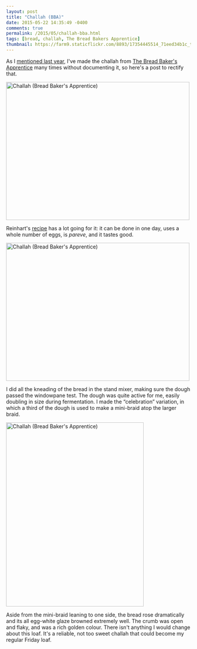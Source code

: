 ```yaml
---
layout: post
title: "Challah (BBA)"
date: 2015-05-22 14:35:49 -0400
comments: true
permalink: /2015/05/challah-bba.html
tags: [bread, challah, The Bread Bakers Apprentice]
thumbnail: https://farm9.staticflickr.com/8893/17354445514_71eed34b1c_t.jpg
---
```


As I [mentioned last year](/2014/04/peter-reinharts-challah.html), I've
made the challah from [The Bread Baker's
Apprentice](/tag/the-bread-bakers-apprentice/) many times without
documenting it, so here's a post to rectify that.

<a href="https://www.flickr.com/photos/gnuf/17789155748" title="Challah
(Bread Baker&#x27;s Apprentice) by Eric Fung, on Flickr"><img
src="https://c1.staticflickr.com/9/8862/17789155748_6de1e169ef.jpg"
width="500" height="375" alt="Challah (Bread Baker&#x27;s
Apprentice)"></a>

Reinhart's [recipe](http://www.ochef.com/r56.htm) has a lot going for
it: it can be done in one day, uses a whole number of eggs, is
_pareve_, and it tastes good.

<a href="https://www.flickr.com/photos/gnuf/17354445514" title="Challah
(Bread Baker&#x27;s Apprentice) by Eric Fung, on Flickr"><img
src="https://c1.staticflickr.com/9/8893/17354445514_71eed34b1c.jpg"
width="500" height="375" alt="Challah (Bread Baker&#x27;s
Apprentice)"></a>

I did all the kneading of the bread in the stand mixer, making sure the
dough passed the windowpane test. The dough was quite active for me,
easily doubling in size during fermentation. I made the “celebration”
variation, in which a third of the dough is used to make a mini-braid
atop the larger braid.

<a href="https://www.flickr.com/photos/gnuf/17354472974" title="Challah
(Bread Baker&#x27;s Apprentice) by Eric Fung, on Flickr"><img
src="https://c2.staticflickr.com/6/5337/17354472974_5a21001c58.jpg"
width="375" height="500" alt="Challah (Bread Baker&#x27;s
Apprentice)"></a>

Aside from the mini-braid leaning to one side, the bread rose
dramatically and its all egg-white glaze browned extremely well.
The crumb was open and flaky, and was a rich golden colour.  There
isn't anything I would change about this loaf. It's a reliable, not
too sweet challah that could become my regular Friday loaf.
